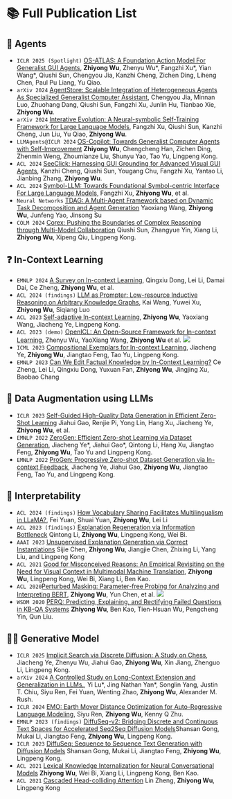 
# 📚 Full Publication List

## 🤖 Agents
- ``ICLR 2025 (Spotlight)`` [OS-ATLAS: A Foundation Action Model For Generalist GUI Agents](https://arxiv.org/abs/2410.23218), **Zhiyong Wu**, Zhenyu Wu*, Fangzhi Xu*, Yian Wang*, Qiushi Sun, Chengyou Jia, Kanzhi Cheng, Zichen Ding, Liheng Chen, Paul Pu Liang, Yu Qiao.
- ``arXiv 2024`` [AgentStore: Scalable Integration of Heterogeneous Agents As Specialized Generalist Computer Assistant](https://arxiv.org/abs/2410.18603), Chengyou Jia, Minnan Luo, Zhuohang Dang, Qiushi Sun, Fangzhi Xu, Junlin Hu, Tianbao Xie, **Zhiyong Wu**.
- ``arXiv 2024`` [Interative Evolution: A Neural-symbolic Self-Training Framework for Large Language Models](https://arxiv.org/abs/2406.11736), Fangzhi Xu, Qiushi Sun, Kanzhi Cheng, Jun Liu, Yu Qiao, **Zhiyong Wu**.
- ``LLMAgents@ICLR 2024`` [OS-Copilot: Towards Generalist Computer Agents with Self-Improvement](https://arxiv.org/pdf/2402.07456.pdf) **Zhiyong Wu**, Chengcheng Han, Zichen Ding, Zhenmin Weng, Zhoumianze Liu, Shunyu Yao, Tao Yu, Lingpeng Kong.
- ``ACL 2024`` [SeeClick: Harnessing GUI Grounding for Advanced Visual GUI Agents](https://arxiv.org/abs/2311.09278), Kanzhi Cheng, Qiushi Sun, Yougang Chu, Fangzhi Xu, Yantao Li, Jianbing Zhang, **Zhiyong Wu**. 
- ``ACL 2024`` [Symbol-LLM: Towards Foundational Symbol-centric Interface For Large Language Models](https://arxiv.org/abs/2311.09278), Fangzhi Xu, **Zhiyong Wu**, et al.
- ``Neural Networks`` [TDAG: A Multi-Agent Framework based on Dynamic Task Decomposition and Agent Generation](https://arxiv.org/pdf/2402.10178.pdf) Yaoxiang Wang, **Zhiyong Wu**, Junfeng Yao, Jinsong Su
- ``COLM 2024`` [Corex: Pushing the Boundaries of Complex Reasoning through Multi-Model Collaboration](https://arxiv.org/abs/2310.00280) Qiushi Sun, Zhangyue Yin, Xiang Li, **Zhiyong Wu**, Xipeng Qiu, Lingpeng Kong.

## ❓ In-Context Learning
- ``EMNLP 2024`` [A Survey on In-context Learning](https://arxiv.org/pdf/2301.00234.pdf), Qingxiu Dong, Lei Li, Damai Dai, Ce Zheng, **Zhiyong Wu**, et al.
- ``ACL 2024 (findings)`` [LLM as Prompter: Low-resource Inductive Reasoning on Arbitrary Knowledge Graphs](https://arxiv.org/pdf/2402.11804), Kai Wang, Yuwei Xu, **Zhiyong Wu**, Siqiang Luo
- ``ACL 2023`` [Self-adaptive In-context Learning](https://arxiv.org/abs/2212.10375), **Zhiyong Wu**, Yaoxiang Wang, Jiacheng Ye, Lingpeng Kong. 
- ``ACL 2023 (demo)`` [OpenICL: An Open-Source Framework for In-context Learning](https://arxiv.org/abs/2303.02913), Zhenyu Wu, YaoXiang Wang, **Zhiyong Wu** et al.  [![](https://img.shields.io/github/stars/Shark-NLP/OpenICL?style=social&label=Code+Stars)](https://github.com/Shark-NLP/OpenICL)
- ``ICML 2023`` [Compositional Exemplars for In-context Learning](https://arxiv.org/abs/2302.05698), Jiacheng Ye, **Zhiyong Wu**, Jiangtao Feng, Tao Yu, Lingpeng Kong. 
- ``EMNLP 2023`` [Can We Edit Factual Knowledge by In-Context Learning?](https://arxiv.org/abs/2305.12740) Ce Zheng, Lei Li, Qingxiu Dong, Yuxuan Fan, **Zhiyong Wu**, Jingjing Xu, Baobao Chang

## 📃 Data Augmentation using LLMs 
- `ICLR 2023` [Self-Guided High-Quality Data Generation in Efficient Zero-Shot Learning](https://arxiv.org/pdf/2303.04132.pdf) Jiahui Gao, Renjie Pi, Yong Lin, Hang Xu, Jiacheng Ye, **Zhiyong Wu**, et al.
- `EMNLP 2022` [ZeroGen: Efficient Zero-shot Learning via Dataset Generation](https://arxiv.org/abs/2202.07922), Jiacheng Ye*, Jiahui Gao*, Qintong Li, Hang Xu, Jiangtao Feng, **Zhiyong Wu**, Tao Yu and Lingpeng Kong. 
- `EMNLP 2022` [ProGen: Progressive Zero-shot Dataset Generation via In-context Feedback](https://arxiv.org/abs/2210.12329), Jiacheng Ye, Jiahui Gao, **Zhiyong Wu**, Jiangtao Feng, Tao Yu, and Lingpeng Kong.

## 🎼 Interpretability
- ``ACL 2024 (findings)`` [How Vocabulary Sharing Facilitates Multilingualism in LLaMA?](https://arxiv.org/pdf/2311.09071), Fei Yuan, Shuai Yuan, **Zhiyong Wu**, Lei Li
- `ACL 2023 (findings)` [Explanation Regeneration via Information Bottleneck](https://arxiv.org/abs/2212.09603) Qintong Li, **Zhiyong Wu**, Lingpeng Kong, Wei Bi.
- `AAAI 2023` [Unsupervised Explanation Generation via Correct Instantiations](https://arxiv.org/abs/2211.11160) Sijie Chen, **Zhiyong Wu**, Jiangjie Chen, Zhixing Li, Yang Liu, and Lingpeng Kong
- `ACL 2021` [Good for Misconceived Reasons: An Empirical Revisiting on the Need for Visual Context in Multimodal Machine Translation](https://arxiv.org/pdf/2105.14462.pdf), **Zhiyong Wu**, Lingpeng Kong, Wei Bi, Xiang Li, Ben Kao. 
- `ACL 2020`[Perturbed Masking: Parameter-free Probing for Analyzing and Interpreting BERT](https://arxiv.org/abs/2004.14786), **Zhiyong Wu**, Yun Chen, et al. [![](https://img.shields.io/github/stars/LividWo/Perturbed-Masking?style=social&label=Code+Stars)](https://github.com/LividWo/Perturbed-Masking)
- `WSDM 2020` [PERQ: Predicting, Explaining, and Rectifying Failed Questions in KB-QA Systems]() **Zhiyong Wu**, Ben Kao, Tien-Hsuan Wu, Pengcheng Yin, Qun Liu.


## 🧑‍🎨 Generative Model
- ``ICLR 2025`` [Implicit Search via Discrete Diffusion: A Study on Chess](https://arxiv.org/pdf/2502.19805), Jiacheng Ye, Zhenyu Wu, Jiahui Gao, **Zhiyong Wu**, Xin Jiang, Zhenguo Li, Lingpeng Kong.
- ``arXiv 2024`` [A Controlled Study on Long-Context Extension and Generalization in LLMs.](https://arxiv.org/abs/2409.12181), Yi Lu*, Jing Nathan Yan*, Songlin Yang, Justin T. Chiu, Siyu Ren, Fei Yuan, Wenting Zhao, **Zhiyong Wu**, Alexander M. Rush.
- ``ICLR 2024`` [EMO: Earth Mover Distance Optimization for Auto-Regressive Language Modeling](https://arxiv.org/abs/2310.04691), Siyu Ren, **Zhiyong Wu**, Kenny Q Zhu.
- ``EMNLP 2023 (findings)`` [DiffuSeq-v2: Bridging Discrete and Continuous Text Spaces for Accelerated Seq2Seq Diffusion Models](https://arxiv.org/abs/2310.05793)Shansan Gong, Mukai Li, Jiangtao Feng, **Zhiyong Wu**, Lingpeng Kong.
- ``ICLR 2023`` [DiffuSeq: Sequence to Sequence Text Generation with Diffusion Models](https://arxiv.org/abs/2210.08933) Shansan Gong, Mukai Li, Jiangtao Feng, **Zhiyong Wu**, Lingpeng Kong.
- `ACL 2021` [Lexical Knowledge Internalization for Neural Conversational Models](https://arxiv.org/abs/2205.01941) **Zhiyong Wu**, Wei Bi, Xiang Li, Lingpeng Kong, Ben Kao.
- ``ACL 2021`` [Cascaded Head-colliding Attention](https://arxiv.org/pdf/2105.14850.pdf) Lin Zheng, **Zhiyong Wu**, Lingpeng Kong



[//]: # (This page has been accessed at least <a href="http://stuff.mit.edu/doc/counter-howto.html"><img src="http://stuff.mit.edu/cgi/counter/zywuhku" alt="several"></a> times since 2024.07)

[//]: # (<a href="https://info.flagcounter.com/WKIA"><img src="https://s11.flagcounter.com/count/WKIA/bg_FFFFFF/txt_000000/border_CCCCCC/columns_2/maxflags_10/viewers_0/labels_0/pageviews_0/flags_0/percent_0/" alt="Flag Counter" border="0"></a>)
<script type="text/javascript" id="clustrmaps" src="//clustrmaps.com/map_v2.js?d=cP3LIz__k8H4ZWBqup_yoMy1wTIWY9iY1Xit_18C79U&cl=ffffff&w=250"></script>